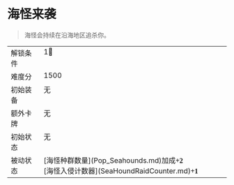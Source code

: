 # 海怪来袭  
> 海怪会持续在沿海地区追杀你。  
  
<style>
        .table3664 th,td{
            text-align:left;
            vertical-align:top;
        }
        </style><table class="table table-bordered table3664" data-toggle="table"  data-show-header="false"><thead style="display:none"><tr ><th  style="width:15%;"  >名称</th><th  style=""  >值</th></tr></thead><tr ><td  style="width:15%;"  >解锁条件</td><td  style=""  >1🌙</td></tr><tr ><td  style="width:15%;"  >难度分</td><td  style=""  >1500</td></tr><tr ><td  style="width:15%;"  >初始装备</td><td  style=""  >无</td></tr><tr ><td  style="width:15%;"  >额外卡牌</td><td  style=""  >无</td></tr><tr ><td  style="width:15%;"  >初始状态</td><td  style=""  >无</td></tr><tr ><td  style="width:15%;"  >被动状态</td><td  style=""  >[海怪种群数量](Pop_Seahounds.md)加成<span style="font-family:ui-monospace"><b>+2</b></span><br>[海怪入侵计数器](SeaHoundRaidCounter.md)<span style="font-family:ui-monospace"><b>+1</b></span></td></tr></tbody></table>  
  


<script>document.title="海怪来袭 - 卡牌生存百科 Card Survival Wiki";</script>